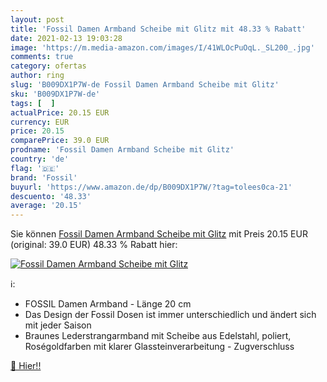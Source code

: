 ```yaml
---
layout: post
title: 'Fossil Damen Armband Scheibe mit Glitz mit 48.33 % Rabatt'
date: 2021-02-13 19:03:28
image: 'https://m.media-amazon.com/images/I/41WLOcPuOqL._SL200_.jpg'
comments: true
category: ofertas
author: ring
slug: 'B009DX1P7W-de Fossil Damen Armband Scheibe mit Glitz'
sku: 'B009DX1P7W-de'
tags: [  ]
actualPrice: 20.15 EUR
currency: EUR
price: 20.15
comparePrice: 39.0 EUR
prodname: 'Fossil Damen Armband Scheibe mit Glitz'
country: 'de'
flag: '🇩🇪'
brand: 'Fossil'
buyurl: 'https://www.amazon.de/dp/B009DX1P7W/?tag=tolees0ca-21'
descuento: '48.33'
average: '20.15'
---
```


Sie können [Fossil Damen Armband Scheibe mit Glitz](https://www.amazon.de/dp/B009DX1P7W/?tag=tolees0ca-21) mit Preis 20.15 EUR (original: 39.0 EUR) 48.33 % Rabatt hier:

[![Fossil Damen Armband Scheibe mit Glitz](https://m.media-amazon.com/images/I/41WLOcPuOqL._SL200_.jpg)](https://www.amazon.de/dp/B009DX1P7W/?tag=tolees0ca-21)

ℹ️:

- FOSSIL Damen Armband - Länge 20 cm
- Das Design der Fossil Dosen ist immer unterschiedlich und ändert sich mit jeder Saison
- Braunes Lederstrangarmband mit Scheibe aus Edelstahl, poliert, Roségoldfarben mit klarer Glassteinverarbeitung - Zugverschluss

[🛒 Hier!!](https://www.amazon.de/dp/B009DX1P7W/?tag=tolees0ca-21)
